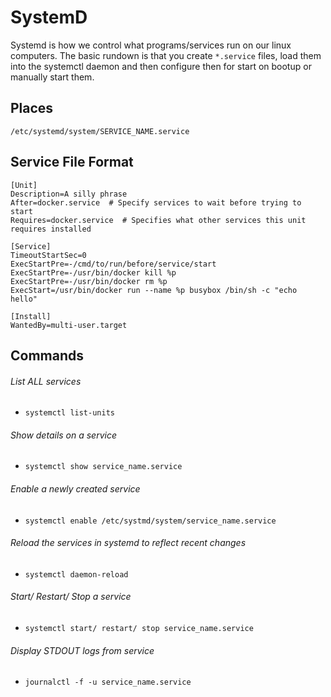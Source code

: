 # SystemD

Systemd is how we control what programs/services run on our linux computers.  The basic rundown is that you create `*.service` files, load them into the systemctl daemon and then configure then for start on bootup or manually start them.

## Places

`/etc/systemd/system/SERVICE_NAME.service`

## Service File Format

```
[Unit]
Description=A silly phrase
After=docker.service  # Specify services to wait before trying to start
Requires=docker.service  # Specifies what other services this unit requires installed

[Service]
TimeoutStartSec=0
ExecStartPre=-/cmd/to/run/before/service/start
ExecStartPre=-/usr/bin/docker kill %p
ExecStartPre=-/usr/bin/docker rm %p
ExecStart=/usr/bin/docker run --name %p busybox /bin/sh -c "echo hello"

[Install]
WantedBy=multi-user.target
```

## Commands

###### List ALL services
- `systemctl list-units`

###### Show details on a service
- `systemctl show service_name.service`

###### Enable a newly created service
- `systemctl enable /etc/systmd/system/service_name.service`

###### Reload the services in systemd to reflect recent changes
- `systemctl daemon-reload`

###### Start/ Restart/ Stop a service
- `systemctl start/ restart/ stop service_name.service`

###### Display STDOUT logs from service
- `journalctl -f -u service_name.service`
